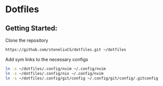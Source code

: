 # Dotfiles

## Getting Started:

Clone the repository

```bash
https://github.com/stoneliuCS/dotfiles.git ~/dotfiles
```

Add sym links to the necessary configs

```bash
ln -s ~/dotfiles/.config/nvim ~/.config/nvim
ln -s ~/dotfiles/.config/nix ~/.config/nvim
ln -s ~/dotfiles/.config/git/config ~/.config/git/config/.gitconfig
```
